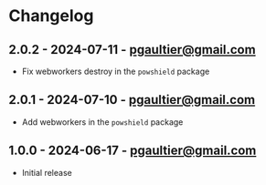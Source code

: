 Changelog
=========

2.0.2 - 2024-07-11 - <pgaultier@gmail.com>
------------------------------------------

* Fix webworkers destroy in the `powshield` package

2.0.1 - 2024-07-10 - <pgaultier@gmail.com>
------------------------------------------

 * Add webworkers in the `powshield` package

1.0.0 - 2024-06-17 - <pgaultier@gmail.com>
------------------------------------------

 * Initial release